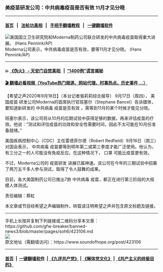 ### 美疫苗研发公司：中共病毒疫苗是否有效 11月才见分晓
------------------------

#### [首页](https://github.com/gfw-breaker/banned-news3/blob/master/README.md) &nbsp;&nbsp;|&nbsp;&nbsp; [法轮功真相](https://github.com/begood0513/basic/blob/master/README.md)  &nbsp;&nbsp;|&nbsp;&nbsp; [手把手翻墙教程](https://github.com/gfw-breaker/guides/wiki)  &nbsp;&nbsp;|&nbsp;&nbsp; [一键翻墙软件](https://github.com/gfw-breaker/nogfw/blob/master/README.md)  



<div><img alt="美国国立卫生研究院和Moderna制药公司联合研发的中共病毒疫苗取得重大进展。 (Hans Pennink/AP)" src="https://img.soundofhope.org/2020-09/9-18-2-1600426395947.jpg"/>
<br/><figcaption class="caption">
 Moderna公司表示，中共病毒疫苗是否有效，要等11月才见分晓。 (Hans Pennink/AP)
</figcaption></div><hr/>

#### 💥 [《伪火》 - 天安门自焚真相 ](http://158.247.195.190:10000/videos/blog/weihuo.html)&nbsp; |&nbsp; [“1400例”谎言揭秘  ](http://158.247.195.190:10000/videos/blog/jiexi1400.html)

#### [ 🎬  翻墙必看视频（YouTube热门频道、网站代理、时事热点、历史事件 ...）](https://github.com/gfw-breaker/links/blob/master/banned.md)

<div><div class="Content__Wrapper sc-1bvya0-0 grZQxZ">
 <p class="meta-top">
  <span class="meta">
   【希望之声2020年9月18日】（本台记者張莉莉综合报导）
  </span>
  9月17日（周四），
  <ok href="/term/286087">
   美国疫苗
  </ok>
  研发公司Moderna的首席执行官班塞尔（Stephane Bancel）告诉媒体，要知道新研发的
  <ok href="/term/248971">
   中共病毒
  </ok>
  <ok href="/term/378418">
   疫苗是否有效
  </ok>
  ，需等到11月的某个时候才能见分晓。
 </p>
 <p>
  班塞尔表示，该公司将从10月的后期试验中获得足够的数据，再来评估疫苗的疗效。他说：“测试和评估疫苗的功效和安全性需要时间，因此不太可能在10月份准备就绪。”
 </p>
 <p>
  美国疾病控制中心（CDC）主任雷德菲尔德（Robert Redfield）9月16日（周三）对国会表示，
  <ok href="/term/248971">
   中共病毒
  </ok>
  疫苗要等到明年第二或第三季度才能广泛使用。他认为，有三分之一的人可能没有免疫反应。在这种情况下，
  <ok href="/term/15963">
   口罩
  </ok>
  可能比疫苗更有效。
 </p>
 <p>
  不过，Moderna公司的
  <ok href="/term/212983">
   疫苗研发
  </ok>
  进展已属神速。该公司在今年的三期试验中招募了两万五千多人参与测试，取得了令人鼓舞的成果。
 </p>
 <p>
  目前，各大美国制药公司已推出7款
  <ok href="/term/248971">
   中共病毒
  </ok>
  疫苗，都正在进行第三阶段的大规模人体测试。
 </p>
 <p class="meta-btm">
  责任编辑：蔡紅
 </p>
 <p class="meta-btm">
  本文章或节目经希望之声编辑制作，转载请注明希望之声并包含原文标题及链接。
 </p>
</div>
</div>
<hr/>
手机上长按并复制下列链接或二维码分享本文章：<br/>
https://github.com/gfw-breaker/banned-news3/blob/master/pages/soh6/423106.md <br/>
<a href='https://github.com/gfw-breaker/banned-news3/blob/master/pages/soh6/423106.md'><img src='https://github.com/gfw-breaker/banned-news3/blob/master/pages/soh6/423106.md.png'/></a> <br/>
原文地址（需翻墙访问）：https://www.soundofhope.org/post/423106


------------------------
#### [首页](https://github.com/gfw-breaker/banned-news3/blob/master/README.md) &nbsp;|&nbsp; [一键翻墙软件](https://github.com/gfw-breaker/nogfw/blob/master/README.md) &nbsp;| [《九评共产党》](https://github.com/gfw-breaker/9ping.md/blob/master/README.md#九评之一评共产党是什么) | [《解体党文化》](https://github.com/gfw-breaker/jtdwh.md/blob/master/README.md) | [《共产主义的终极目的》](https://github.com/gfw-breaker/gczydzjmd.md/blob/master/README.md)


<img src='http://gfw-breaker.win/banned-news3/pages/soh6/423106.md' width='0px' height='0px'/>